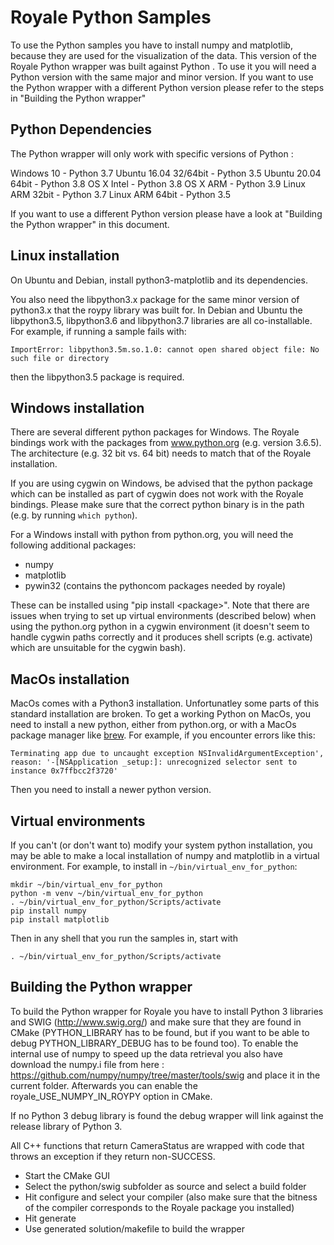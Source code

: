 Royale Python Samples
=====================

To use the Python samples you have to install numpy and matplotlib,
because they are used for the visualization of the data.
This version of the Royale Python wrapper was built against Python .
To use it you will need a Python version with the same major and minor version.
If you want to use the Python wrapper with a different Python version please refer to 
the steps in "Building the Python wrapper"

Python Dependencies
---------------------
The Python wrapper will only work with specific versions of Python : 

 Windows 10            - Python 3.7
 Ubuntu 16.04 32/64bit - Python 3.5
 Ubuntu 20.04 64bit    - Python 3.8
 OS X Intel            - Python 3.8
 OS X ARM              - Python 3.9
 Linux ARM 32bit       - Python 3.7
 Linux ARM 64bit       - Python 3.5

If you want to use a different Python version please have a look at
"Building the Python wrapper" in this document. 
 

Linux installation
------------------

On Ubuntu and Debian, install python3-matplotlib and its dependencies.

You also need the libpython3.x package for the same minor version of python3.x that the roypy
library was built for. In Debian and Ubuntu the libpython3.5, libpython3.6 and libpython3.7
libraries are all co-installable. For example, if running a sample fails with:

    ImportError: libpython3.5m.so.1.0: cannot open shared object file: No such file or directory

then the libpython3.5 package is required.


Windows installation
--------------------

There are several different python packages for Windows. The Royale
bindings work with the packages from www.python.org (e.g. version
3.6.5). The architecture (e.g. 32 bit vs. 64 bit) needs to match that
of the Royale installation.

If you are using cygwin on Windows, be advised that the python package
which can be installed as part of cygwin does not work with the Royale
bindings. Please make sure that the correct python binary is in the
path (e.g. by running ``which python``).

For a Windows install with python from python.org, you will need the
following additional packages:
- numpy
- matplotlib
- pywin32 (contains the pythoncom packages needed by royale)

These can be installed using "pip install &lt;package&gt;". Note that there
are issues when trying to set up virtual environments (described
below) when using the python.org python in a cygwin environment (it
doesn't seem to handle cygwin paths correctly and it produces shell
scripts (e.g. activate) which are unsuitable for the cygwin bash).


MacOs installation
------------------

MacOs comes with a Python3 installation. Unfortunatley some parts of this
standard installation are broken. To get a working Python on MacOs, you need to
install a new python, either from python.org, or with a MacOs package manager
like [brew](https://brew.sh/). For example, if you encounter errors like this:

    Terminating app due to uncaught exception NSInvalidArgumentException', reason: '-[NSApplication _setup:]: unrecognized selector sent to instance 0x7ffbcc2f3720'
Then you need to install a newer python version.

Virtual environments
--------------------

If you can't (or don't want to) modify your system python
installation, you may be able to make a local installation of numpy
and matplotlib in a virtual environment. For example, to install in
`~/bin/virtual_env_for_python`:

```
mkdir ~/bin/virtual_env_for_python
python -m venv ~/bin/virtual_env_for_python
. ~/bin/virtual_env_for_python/Scripts/activate
pip install numpy
pip install matplotlib
```

Then in any shell that you run the samples in, start with

```
. ~/bin/virtual_env_for_python/Scripts/activate
```


Building the Python wrapper
---------------------------

To build the Python wrapper for Royale you have to install Python 3 libraries 
and SWIG (http://www.swig.org/) and make sure that they are found in CMake 
(PYTHON\_LIBRARY has to be found, but if you want to be able to debug 
PYTHON\_LIBRARY\_DEBUG has to be found too).
To enable the internal use of numpy to speed up the data retrieval you also have
download the numpy.i file from here :
https://github.com/numpy/numpy/tree/master/tools/swig and place it in the current folder.
Afterwards you can enable the royale\_USE\_NUMPY\_IN\_ROYPY option in CMake.

If no Python 3 debug library is found the debug wrapper will link against the
release library of Python 3.

All C++ functions that return CameraStatus are wrapped with code that throws an
exception if they return non-SUCCESS.

- Start the CMake GUI
- Select the python/swig subfolder as source and select a build folder
- Hit configure and select your compiler (also make sure that the bitness of the compiler
  corresponds to the Royale package you installed)
- Hit generate
- Use generated solution/makefile to build the wrapper


